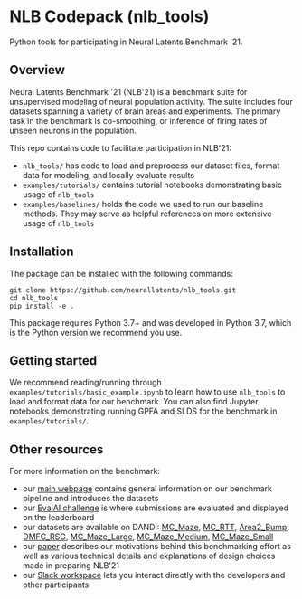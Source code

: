 # NLB Codepack (nlb_tools)
Python tools for participating in Neural Latents Benchmark '21.

## Overview
Neural Latents Benchmark '21 (NLB'21) is a benchmark suite for unsupervised modeling of neural population activity.
The suite includes four datasets spanning a variety of brain areas and experiments.
The primary task in the benchmark is co-smoothing, or inference of firing rates of unseen neurons in the population.

This repo contains code to facilitate participation in NLB'21:
* `nlb_tools/` has code to load and preprocess our dataset files, format data for modeling, and locally evaluate results
* `examples/tutorials/` contains tutorial notebooks demonstrating basic usage of `nlb_tools`
* `examples/baselines/` holds the code we used to run our baseline methods. They may serve as helpful references on more extensive usage of `nlb_tools`

## Installation
The package can be installed with the following commands:
```
git clone https://github.com/neurallatents/nlb_tools.git
cd nlb_tools
pip install -e .
```
This package requires Python 3.7+ and was developed in Python 3.7, which is the Python version we recommend you use.

## Getting started
We recommend reading/running through `examples/tutorials/basic_example.ipynb` to learn how to use `nlb_tools` to load and 
format data for our benchmark. You can also find Jupyter notebooks demonstrating running GPFA and SLDS for the benchmark in
`examples/tutorials/`.

## Other resources
For more information on the benchmark:
* our [main webpage](https://neurallatents.github.io) contains general information on our benchmark pipeline and introduces the datasets
* our [EvalAI challenge](https://eval.ai/web/challenges/challenge-page/1253/overview) is where submissions are evaluated and displayed on the leaderboard
* our datasets are available on DANDI: [MC_Maze](https://dandiarchive.org/#/dandiset/000128), [MC_RTT](https://dandiarchive.org/#/dandiset/000129), [Area2_Bump](https://dandiarchive.org/#/dandiset/000127), [DMFC_RSG](https://dandiarchive.org/#/dandiset/000130), [MC_Maze_Large](https://dandiarchive.org/#/dandiset/000138), [MC_Maze_Medium](https://dandiarchive.org/#/dandiset/000139), [MC_Maze_Small](https://dandiarchive.org/#/dandiset/000140)
* our [paper]() describes our motivations behind this benchmarking effort as well as various technical details and explanations of design choices made in preparing NLB'21
* our [Slack workspace](https://join.slack.com/t/neurallatents/shared_invite/zt-vm8lbuio-jXmUjcYOu01KFDmwl6HmEg) lets you interact directly with the developers and other participants
